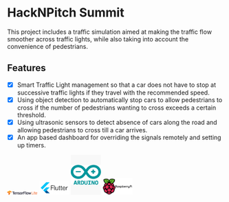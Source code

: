 # HackNPitch Summit

This project includes a traffic simulation aimed at making the traffic flow smoother across traffic lights, while also taking into account the convenience of pedestrians.

## Features

- [x] Smart Traffic Light management so that a car does not have to stop at successive traffic lights if they travel with the recommended speed.
- [x] Using object detection to automatically stop cars to allow pedestrians to cross if the number of pedestrians wanting to cross exceeds a certain threshold.
- [x] Using ultrasonic sensors to detect absence of cars along the road and allowing pedestrians to cross till a car arrives.
- [x] An app based dashboard for overriding the signals remotely and setting up timers.

<img src = "https://github.com/ayushmankumar7/HackNPitch-/blob/master/tflite.png" width="70">  
<img src = "https://github.com/ayushmankumar7/HackNPitch-/blob/master/flutter.png" width ="70">
<img src = "https://github.com/ayushmankumar7/HackNPitch-/blob/master/arduino.jpg" width ="70">
<img src = "https://github.com/ayushmankumar7/HackNPitch-/blob/master/rpi.png" width ="70">
